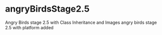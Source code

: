 # angryBirdsStage2.5
Angry Birds stage 2.5 with Class Inheritance and Images
angry birds stage 2.5 with platform added
